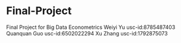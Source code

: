 # Final-Project
Final Project for Big Data Econometrics
Weiyi Yu usc-id:8785487403
Quanquan Guo usc-id:6502022294
Xu Zhang usc-id:1792875073
